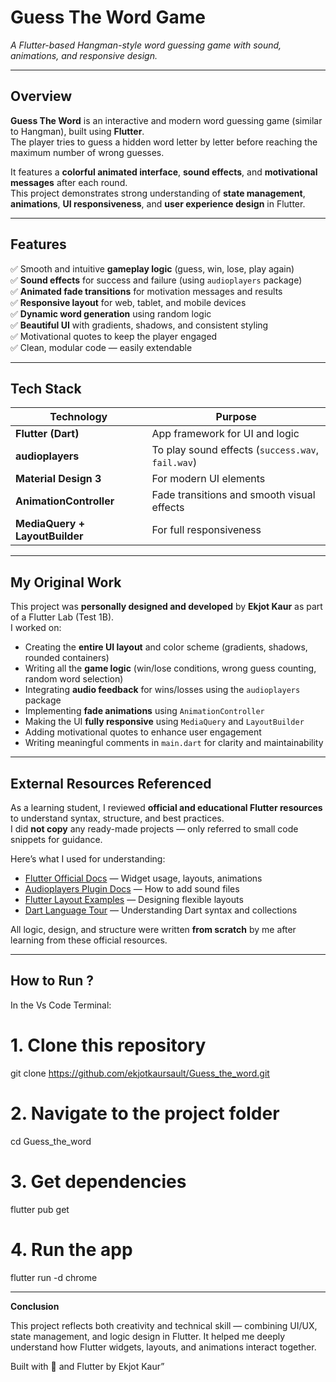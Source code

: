 #  Guess The Word Game  
_A Flutter-based Hangman-style word guessing game with sound, animations, and responsive design._

---

## Overview  
**Guess The Word** is an interactive and modern word guessing game (similar to Hangman), built using **Flutter**.  
The player tries to guess a hidden word letter by letter before reaching the maximum number of wrong guesses.  

It features a **colorful animated interface**, **sound effects**, and **motivational messages** after each round.  
This project demonstrates strong understanding of **state management**, **animations**, **UI responsiveness**, and **user experience design** in Flutter.  

---

##  Features  
✅ Smooth and intuitive **gameplay logic** (guess, win, lose, play again)  
✅ **Sound effects** for success and failure (using `audioplayers` package)  
✅ **Animated fade transitions** for motivation messages and results  
✅ **Responsive layout** for web, tablet, and mobile devices  
✅ **Dynamic word generation** using random logic  
✅ **Beautiful UI** with gradients, shadows, and consistent styling  
✅ Motivational quotes to keep the player engaged  
✅ Clean, modular code — easily extendable  

---

## Tech Stack
| Technology | Purpose |
|-------------|----------|
| **Flutter (Dart)** | App framework for UI and logic |
| **audioplayers** | To play sound effects (`success.wav`, `fail.wav`) |
| **Material Design 3** | For modern UI elements |
| **AnimationController** | Fade transitions and smooth visual effects |
| **MediaQuery + LayoutBuilder** | For full responsiveness |

---

## My Original Work  

This project was **personally designed and developed** by **Ekjot Kaur** as part of a Flutter Lab (Test 1B).  
I worked on:

-  Creating the **entire UI layout** and color scheme (gradients, shadows, rounded containers)  
-  Writing all the **game logic** (win/lose conditions, wrong guess counting, random word selection)  
-  Integrating **audio feedback** for wins/losses using the `audioplayers` package  
-  Implementing **fade animations** using `AnimationController`  
-  Making the UI **fully responsive** using `MediaQuery` and `LayoutBuilder`  
-  Adding motivational quotes to enhance user engagement  
-  Writing meaningful comments in `main.dart` for clarity and maintainability  

---

## External Resources Referenced  

As a learning student, I reviewed **official and educational Flutter resources** to understand syntax, structure, and best practices.  
I did **not copy** any ready-made projects — only referred to small code snippets for guidance.

Here’s what I used for understanding:
-  [Flutter Official Docs](https://docs.flutter.dev/) — Widget usage, layouts, animations  
-  [Audioplayers Plugin Docs](https://pub.dev/packages/audioplayers) — How to add sound files  
-  [Flutter Layout Examples](https://flutter.dev/docs/development/ui/layout) — Designing flexible layouts  
-  [Dart Language Tour](https://dart.dev/language) — Understanding Dart syntax and collections  

All logic, design, and structure were written **from scratch** by me after learning from these official resources.  

---

## How to Run ?

In the Vs Code Terminal:
# 1. Clone this repository
git clone https://github.com/ekjotkaursault/Guess_the_word.git

# 2. Navigate to the project folder
cd Guess_the_word

# 3. Get dependencies
flutter pub get

# 4. Run the app
flutter run -d chrome

----------------

**Conclusion**

This project reflects both creativity and technical skill — combining UI/UX, state management, and logic design in Flutter.
It helped me deeply understand how Flutter widgets, layouts, and animations interact together.

Built with 💙 and Flutter by Ekjot Kaur”
